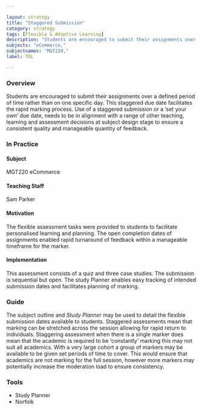 ```yaml
---

layout: strategy
title: "Staggered Submission"
category: strategy
tags: [Flexible & Adaptive Learning]
description: "Students are encouraged to submit their assignments over a defined period of time rather than on one specific day."
subjects: "eCommerce,"
subjectnames: "MGT220,"
label: TOL

---
```


### Overview

Students are encouraged to submit their assignments over a defined period of time rather than on one specific day. This staggered due date facilitates the rapid marking process. Use of a staggered submission or a ‘set your own’ due date, needs to be in alignment with a range of other teaching, learning and assessment decisions at subject design stage to ensure a consistent quality and manageable quantity of feedback.

### In Practice
<div class="u-release practice" >

<div class="practice-item">
<div class="practice-content" markdown="1">

#### Subject

MGT220 eCommerce

#### Teaching Staff

Sam Parker

#### Motivation

The flexible assessment tasks were provided to students to facilitate personalised learning and planning. The open completion dates of assignments enabled rapid turnaround of feedback within a manageable timeframe for the marker.

#### Implementation

This assessment consists of a quiz and three case studies.  The submission is sequential but open. The study Planner enables easy tracking of intended submission dates and facilitates planning of marking.

</div>
</div>
</div>

### Guide

The subject outline and *Study Planner* may be used to detail the flexible submission dates available to students. Staggered assessments mean that marking can be stretched across the session allowing for rapid return to individuals.  Staggering assessment when there is a single marker does mean that the academic is required to be ‘constantly’ marking this may not suit all academics.  With a very large cohort a group of markers may be available to be given set periods of time to cover. This would ensure  that academics are not marking for the full session, however more markers may potentially increase the moderation load to ensure consistency.  

### Tools

- Study Planner
- Norfolk
